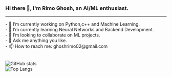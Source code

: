 ###             Hi there 👋, I'm Rimo Ghosh, an AI/ML enthusiast.
<hr>
- 🔭 I’m currently working on Python,c++ and Machine Learning.</br>
- 🌱 I’m currently learning Neural Networks and Backend Development.</br>
- 👯 I’m looking to collaborate on ML projects. </br>
- 💬 Ask me anything you like. </br>
- 📫 How to reach me: ghoshrimo02@gmail.com</br>


</br>![GitHub stats](https://github-readme-stats.vercel.app/api?username=rimo10&show_icons=true&theme=tokyonight)</br>
![Top Langs](https://github-readme-stats.vercel.app/api/top-langs/?username=rimo10&theme=tokyonight)
<!--
**rimo10/rimo10** is a ✨ _special_ ✨ repository because its `README.md` (this file) appears on your GitHub profile.
